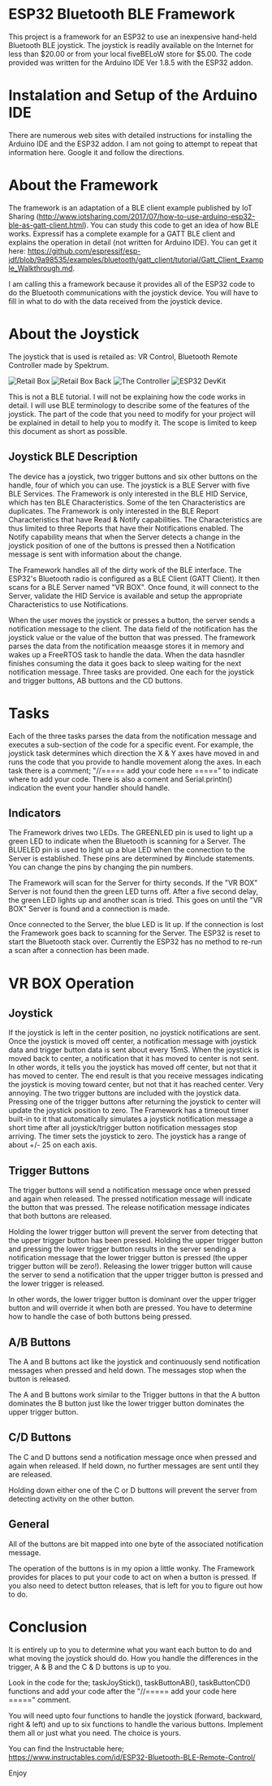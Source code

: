 # ESP32 Bluetooth BLE Framework
This project is a framework for an ESP32 to use an inexpensive hand-held Bluetooth BLE joystick. The joystick is readily available on the Internet for less than $20.00 or from your local fiveBELoW store for $5.00. The code provided was written for the Arduino IDE Ver 1.8.5 with the ESP32 addon. 

# Instalation and Setup of the Arduino IDE
There are numerous web sites with detailed instructions for installing the Arduino IDE and the ESP32 addon. I am not going to attempt to repeat that information here. Google it and follow the directions.

# About the Framework
The framework is an adaptation of a BLE client example published by IoT Sharing (http://www.iotsharing.com/2017/07/how-to-use-arduino-esp32-ble-as-gatt-client.html). You can study this code to get an idea of how BLE works. Expressif has a complete example for a GATT BLE client and explains the operation in detail (not written for Arduino IDE). You can get it here: https://github.com/espressif/esp-idf/blob/9a98535/examples/bluetooth/gatt_client/tutorial/Gatt_Client_Example_Walkthrough.md.

I am calling this a framework because it provides all of the ESP32 code to do the Bluetooth communications with the joystick device. You will have to fill in what to do with the data received from the joystick device.

# About the Joystick
The joystick that is used is retailed as: VR Control, Bluetooth Remote Controller made by Spektrum. 

![Retail Box](BoxFront.png)
![Retail Box Back](BoxBack.png)
![The Controller](ControllerTop.png.jpg)
![ESP32 DevKit](ESP32Board.png)

This is not a BLE tutorial. I will not be explaining how the code works in detail. I will use BLE terminology to describe some of the features of the joystick. The part of the code that you need to modify for your project will be explained in detail to help you to modify it. The scope is limited to keep this document as short as possible.

## Joystick BLE Description
The device has a joystick, two trigger buttons and six other buttons on the handle, four of which you can use. The joystick is a BLE Server with five BLE Services. The Framework is only interested in the BLE HID Service, which has ten BLE Characteristics. Some of the ten Characteristics are duplicates. The Framework is only interested in the BLE Report Characteristics that have Read & Notify capabilities. The Characteristics are thus limited to three Reports that have their Notifications enabled. The Notify capability means that when the Server detects a change in the joystick position of one of the buttons is pressed then a Notification message is sent with information about the change.

The Framework handles all of the dirty work of the BLE interface. The ESP32's Bluetooth radio is configured as a BLE Client (GATT Client). It then scans for a BLE Server named "VR BOX". Once found, it will connect to the Server, validate the HID Service is available and setup the appropriate Characteristics to use Notifications.

When the user moves the joystick or presses a button, the server sends a notification message to the client. The data field of the notification has the joystick value or the value of the button that was pressed. The framework parses the data from the notification meaasge stores it in memory and wakes up a FreeRTOS task to handle the data. When the data hasndler finishes consuming the data it goes back to sleep waiting for the next notification message. Three tasks are provided. One each for the joystick and trigger buttons, AB buttons and the CD buttons.

# Tasks
Each of the three tasks parses the data from the notification message and executes a sub-section of the code for a specific event. For example, the joystick task determines which direction the X & Y axes have moved in and runs the code that you provide to handle movement along the axes. In each task there is a comment; "//===== add your code here =====" to indicate where to add your code. There is also a coment and Serial.println() indication the event your handler should handle.

## Indicators
The Framework drives two LEDs. The GREENLED pin is used to light up a green LED to indicate when the Bluetooth is scanning for a Server. The BLUELED pin is used to light up a blue LED when the connection to the Server is established. These pins are determined by #include statements. You can change the pins by changing the pin numbers.

The Framework will scan for the Server for thirty seconds. If the "VR BOX" Server is not found then the green LED turns off. After a five second delay, the green LED lights up and another scan is tried. This goes on until the "VR BOX" Server is found and a connection is made.

Once connected to the Server, the blue LED is lit up. If the connection is lost the Framework goes back to scanning for the Server. The ESP32 is reset to start the Bluetooth stack over. Currently the ESP32 has no method to re-run a scan after a connection has been made.

# VR BOX Operation
## Joystick
If the joystick is left in the center position, no joystick notifications are sent. Once the joystick is moved off center, a notification message with joystick data and trigger button data is sent about every 15mS. When the joystick is moved back to center, a notification that it has moved to center is not sent. In other words, it tells you the joystick has moved off center, but not that it has moved to center. The end result is that you receive messages indicating the joystick is moving toward center, but not that it has reached center. Very annoying. The two trigger buttons are included with the joystick data. Pressing one of the trigger buttons after returning the joystick to center will update the joystick position to zero. The Framework has a timeout timer built-in to it that automatically simulates a joystick notification message a short time after all joystick/trigger button notification messages stop arriving. The timer sets the joystick to zero. The joystick has a range of about +/- 25 on each axis.

## Trigger Buttons
The trigger buttons will send a notification message once when pressed and again when released. The pressed notification message will indicate the button that was pressed. The release notification message indicates that both buttons are released.

Holding the lower trigger button will prevent the server from detecting that the upper trigger button has been pressed. Holding the upper trigger button and pressing the lower trigger button results in the server sending a notification message that the lower trigger button is pressed (the upper trigger button will be zero!). Releasing the lower trigger button will cause the server to send a notification that the upper trigger button is pressed and the lower trigger is released.

In other words, the lower trigger button is dominant over the upper trigger button and will override it when both are pressed. You have to determine how to handle the case of both buttons being pressed.

## A/B Buttons
The A and B buttons act like the joystick and continuously send notification messages when pressed and held down. The messages stop when the button is released.

The A and B buttons work similar to the Trigger buttons in that the A button dominates the B button just like the lower trigger button dominates the upper trigger button.  

## C/D Buttons
The C and D buttons send a notification message once when pressed and again when released. If held down, no further messages are sent until they are released.

Holding down either one of the C or D buttons will prevent the server from detecting activity on the other button. 

## General
All of the buttons are bit mapped into one byte of the associated notification message. 

The operation of the buttons is in my opion a little wonky. The Framework provides for places to put your code to act on when a button is pressed. If you also need to detect button releases, that is left for you to figure out how to do. 

# Conclusion
It is entirely up to you to determine what you want each button to do and what moving the joystick should do. How you handle the differences in the trigger, A & B and the C & D buttons is up to you.

Look in the code for the; taskJoyStick(), taskButtonAB(), taskButtonCD() functions and add your code after the "//===== add your code here =====" comment.

You will need upto four functions to handle the joystick (forward, backward, right & left) and up to six functions to handle the various buttons. Implement them all or just what you need. The choice is yours.

You can find the Instructable here; https://www.instructables.com/id/ESP32-Bluetooth-BLE-Remote-Control/

Enjoy
